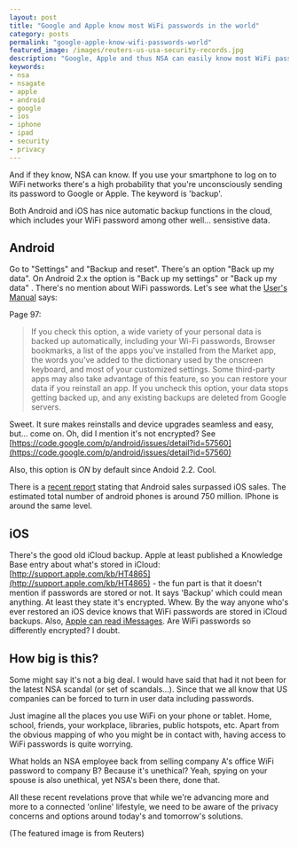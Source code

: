 ```yaml
---
layout: post
title: "Google and Apple know most WiFi passwords in the world"
category: posts
permalink: "google-apple-know-wifi-passwords-world"
featured_image: /images/reuters-us-usa-security-records.jpg
description: "Google, Apple and thus NSA can easily know most WiFi passwords in the world."
keywords:
- nsa
- nsagate
- apple
- android
- google
- ios
- iphone
- ipad
- security
- privacy
---
```

And if they know, NSA can know. If you use your smartphone to log on to WiFi networks there's a high probability that you're unconsciously sending its password to Google or Apple. The keyword is 'backup'.


Both Android and iOS has nice automatic backup functions in the cloud, which includes your WiFi password among other well... sensistive data.

## Android

Go to "Settings" and "Backup and reset". There's an option "Back up my data". On Android 2.x the option is  "Back up my settings" or "Back up my data" . There's no mention about WiFi passwords. Let's see what the [User's Manual](http://static.googleusercontent.com/external_content/untrusted_dlcp/www.google.com/en/us/help/hc/pdfs/mobile/AndroidUsersGuide-40-en.pdf) says:

Page 97:

> If you check this option, a wide variety of your personal data is backed up automatically, including your Wi-Fi passwords, Browser bookmarks, a list of the apps you've installed from the Market app, the words you've added to the dictionary used by the onscreen keyboard, and most of your customized settings. Some third-party apps may also take advantage of this feature, so you can restore your data if you reinstall an app. If you uncheck this option, your data stops getting backed up, and any existing backups are deleted from Google servers.

Sweet. It sure makes reinstalls and device upgrades seamless and easy, but... come on. Oh, did I mention it's not encrypted? See [https://code.google.com/p/android/issues/detail?id=57560](https://code.google.com/p/android/issues/detail?id=57560)

Also, this option is *ON* by default since Andoid 2.2. Cool.

There is a [recent report](http://www.cbsnews.com/8301-505124_162-57597453/android-extends-market-share-lead-over-iphone/) stating that Android sales surpassed iOS sales. The estimated total number of android phones is around 750 million. IPhone is around the same level.

## iOS

There's the good old iCloud backup. Apple at least published a Knowledge Base entry about what's stored in iCloud: [http://support.apple.com/kb/HT4865](http://support.apple.com/kb/HT4865) - the fun part is that it doesn't mention if passwords are stored or not. It says 'Backup' which could mean anything. At least they state it's encrypted. Whew. By the way anyone who's ever restored an iOS device knows that WiFi passwords are stored in iCloud backups. Also, [Apple can read iMessages](http://blog.cryptographyengineering.com/2013/06/can-apple-read-your-imessages.html). Are WiFi passwords so differently encrypted? I doubt.

## How big is this?

Some might say it's not a big deal. I would have said that had it not been for the latest NSA scandal (or set of scandals...). Since that we all know that US companies can be forced to turn in user data including passwords.

Just imagine all the places you use WiFi on your phone or tablet. Home, school, friends, your workplace, libraries, public hotspots, etc. Apart from the obvious mapping of who you might be in contact with, having access to WiFi passwords is quite worrying.

What holds an NSA employee back from selling company A's office WiFi password to company B? Because it's unethical? Yeah, spying on your spouse is also unethical, yet NSA's been there, done that.

All these recent revelations prove that while we're advancing more and more to a connected 'online' lifestyle, we need to be aware of the privacy concerns and options around today's and tomorrow's solutions.

 

(The featured image is from Reuters)
